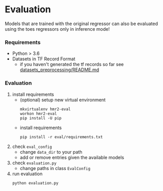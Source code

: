 # Evaluation 

Models that are trained with the original regressor can also be evaluated using the toes regressors only in inference mode!


### Requirements
- Python > 3.6
- Datasets in TF Record Format 
    - if you haven't generated the tf records so far see [datasets_preprocessing/README.md](../../datasets_preprocessing/README.md)


### Evaluation

1. install requirements
    - (optional) setup new virtual environment  
        ```
        mkvirtualenv hmr2-eval
        workon hmr2-eval
        pip install -U pip
        ```
    - install requirements 
        ```
        pip install -r eval/requirements.txt
        ```
2. check `eval_config`
    - change `data_dir` to your path
    - add or remove entries given the available models
3. check `evaluation.py`
    - change paths in class `EvalConfig`
4. run evaluation
    ```
    python evaluation.py
    ```
